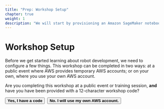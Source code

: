 ```yaml
---
title: "Prep: Workshop Setup"
chapter: true
weight: 1
description: "We will start by provisioning an Amazon SageMaker notebook instance."
---
```


# Workshop Setup

Before we get started learning about robot development, we need to configure a few things.  This workshop can be completed in two ways:  at a public event where AWS provides temporary AWS accounts; or on your own, where you use your own AWS account.

Are you completing this workshop at a public event or training session, **and** have you have been provided with a 12-character workshop code?


   <button class="ui-button" onclick="document.getElementById('with_code').style.display = 'block';document.getElementById('no_code').style.display = 'none';">**Yes, I have a code**</button>&nbsp;&nbsp;<button class="ui-button" onclick="document.getElementById('with_code').style.display = 'none';document.getElementById('no_code').style.display = 'block';">**No.  I will use my own AWS account.**</button>

<div id="with_code" style="display:none">

{{% md %}}
### Log  in to the AWS Console and set the AWS Region

For this workshop, we've created temporary AWS accounts for all attendees.  You were provided with a code to access your AWS account for the workshop.  You will need that code in the next steps.  To get started, enter the AWS Console by going to this web site:

**[https://dashboard.eventengine.run](https://dashboard.eventengine.run)**   

On the *Who are you?* form, enter the code you were provided (ensure the case is correct) and click **Proceed**.

![Event Engine Login](/images/400workshop/event-engine-login.jpg)

Then click on the **AWS Console** button, and then the **Open Console** button on the pop-up.

![Event Engine Open Console](/images/400workshop/event-engine-open-console.jpg)

We will use the US East (N. Virginia) region for this workshop.  In the region menu item, select *US East (N. Virginia)*.


### Launch CloudFormation Stack 
AWS CloudFormation provides a common language to describe and provision infrastructure resources in your cloud environment. CloudFormation allows you to use a simple text file to model and provision the resources needed for the workshop.  For this workshop, we've pre-created a template that simplifies some of the setup.  The infrastructure it creates is needed to run the activities.  It will create an S3 bucket and networking resources.

Once you have successfully signed into the AWS console, click the button below to launch a CloudFormation stack to create the required resources:

[![Launch Stack](../../images/launch-stack.svg)](https://console.aws.amazon.com/cloudformation/home#/stacks/new?templateURL=https://neurips-aido3-awsdeepracer.s3.amazonaws.com/drnotebookeast1.json&region=us-east-1)


1. On the *Create stack* page, accept the defaults and click **Next**.
2. On the *Specify stack details* page, set *Stack name* to a value that will help you identify this stack, such as "deepracer-wrkshp-resources".
3. In the *Parameters* section, enter values for the following parameters and they will be applied to your AWS environment.
4. For the *DeepRacerS3BucketName* field, the value must be globally-unique, and it must be lower case.  This is because it will be used in the domain name for the S3 bucket that gets created.  For today's workshop, namespace your bucket with your initials or a user name to improve its uniqueness.  For example, if your name is Jane Penelope Smith, you might name the bucket, "jps-deepracer-workshop".  
5. For the *NotebookName* field, the value does not have to be globally unique but it cannot be a duplicate of an Amazon SageMaker notebook in your individual AWS account. Click **Next**.
6. On the *Configure stack options* page, use the default values and click **Next**.
6. On the *Review* page, review the choices, and check the box at the bottom of the page to "acknowledge that AWS CloudFormation might create IAM resources with custom names".
7. Click **Create stack**.


This will create:

- a **VPC** with a pair of **subnets** and a **default security group**.
- an **S3 bucket** to store your Amazon SageMaker notebook and AWS Robomaker]  assets.

The stack creation should only take a minute or two.  Once the status has changed to CREATE_COMPLETE, click on the stack's  **Outputs** tab. It will provide you with several Key/Value pairs that we will use later in the workshop.  Specifically, you should copy and paste several Key/Values to a notepad application.  This is not required, but be prepared to navigate back to the CloudFormation **Outputs** tab when you're asked for these values later.  

You will need the values for the following:

- S3BucketName
- Notebook Name


| ![Open SageMaker Notebook](/images/400workshop/aws-sagemaker-notebooks.png) | **Section: Workshop Setup** |
|---|---|

1. Launch a new web browser window and navigate to the SageMaker Notebook Instance by selecting Amazon Sagemaker in the Services drop down in the AWS Console

2. In the left menu select Notebook Instances

3. Verify the region in the AWS Console is US East (N. Virginia).

4. Select Open Jupyter or Open JupyterLab.

5. Open the Jupyter Notebook ``400_deepracer_rl.ipynb``

6. Complete the **Section: Workshop Setup** in the notebook.

**Congratulations!** You have completed the setup portion of the workshop.



**Congratulations!** You have completed the setup portion of the workshop.

**[Continue to the next module.](../modifysimapp/)**
{{% /md %}}
</div>

<div id="no_code" style="display:none">
{{% md %}}
### Log  in to the AWS Console and set the AWS Region

When using your own AWS account to complete this workshop, your user need read and write permissions to several AWS services. The AWS CloudFormation stack will create an Amazon SageMaker notebook instance with the required permissions applied.

### Select the AWS Region 
This workshop uses the US East (N. Virginia) region. 
Select the region in the upper right corner of the AWS Console.

### Launch CloudFormation Stack 
AWS CloudFormation provides a common language to describe and provision infrastructure resources in your cloud environment. CloudFormation allows you to use a simple text file to model and provision the resources needed for the workshop.  For this workshop, we've pre-created a template that simplifies some of the setup.  The infrastructure it creates is needed to run the activities.  

Once you have successfully changed the AWS Region to US East (N. Virginia), click the button below to launch a CloudFormation stack to create the required resources.

[![Launch Stack](../../images/launch-stack.svg)](https://console.aws.amazon.com/cloudformation/home#/stacks/new?templateURL=https://neurips-aido3-awsdeepracer.s3.amazonaws.com/drnotebookeast1.json&region=us-east-1)

1. On the *Create stack* page, accept the defaults and click **Next**.
2. On the *Specify stack details* page, set *Stack name* to a value that will help you identify this stack, such as "deepracer-wrkshp-resources".
3. In the *Parameters* section, enter values for the following parameters and they will be applied to your AWS environment.
4. For the *DeepRacerS3BucketName* field, the value must be globally-unique, and it must be lower case.  This is because it will be used in the domain name for the S3 bucket that gets created.  For today's workshop, namespace your bucket with your initials or a user name to improve its uniqueness.  For example, if your name is Jane Penelope Smith, you might name the bucket, "jps-deepracer-workshop".  
5. For the *NotebookName* field, the value does not have to be globally unique but it cannot be a duplicate of an Amazon SageMaker notebook in your individual AWS account. Click **Next**.
6. On the *Configure stack options* page, use the default values and click **Next**.
6. On the *Review* page, review the choices, and check the box at the bottom of the page to "acknowledge that AWS CloudFormation might create IAM resources with custom names".
7. Click **Create stack**.


This will create:

- a **VPC** with a pair of **subnets** and a **default security group**.
- an **S3 bucket** to store your AWS SageMaker notebook assets.

The stack creation should only take a minute or two.  Once the status has changed to CREATE_COMPLETE, click on the stack's  **Outputs** tab. It will provide you with several Key/Value pairs that we will use later in the workshop.  Specifically, you should copy and paste several Key/Values to a notepad application.  This is not required, but be prepared to navigate back to the CloudFormation **Outputs** tab when you're asked for these values later.  

You will need the values for the following:

- S3BucketName
- Notebook Name



| ![Open SageMaker Notebook](/images/400workshop/aws-sagemaker-notebooks.png) | **Section: Workshop Setup** |
|---|---|

1. Launch a new web browser window and navigate to the SageMaker Notebook Instance by selecting Amazon Sagemaker in the Services drop down in the AWS Console

2. In the left menu select Notebook Instances

3. Verify the region in the AWS Console is US East (N. Virginia).

4. Select Open Jupyter or Open JupyterLab.

5. Open the Jupyter Notebook ``400_deepracer_rl.ipynb``

6. Complete the **Section: Workshop Setup** in the notebook.

**Congratulations!** You have completed the setup portion of the workshop.

**[Continue to the next module.](../modifyactionspace/)**
{{% /md %}}

</div>
